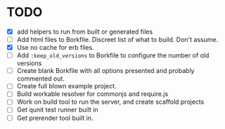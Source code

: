 TODO
====

- [x] add helpers to run from built or generated files
- [ ] Add html files to Borkfile. Discreet list of what to build. Don't assume.
- [x] Use no cache for erb files.
- [ ] Add `:keep_old_versions` to Borkfile to configure the number of old versions
- [ ] Create blank Borkfile with all options presented and probably commented out.
- [ ] Create full blown example project.
- [ ] Build workable resolver for commonjs and require.js
- [ ] Work on build tool to run the server, and create scaffold projects
- [ ] Get qunit test runner built in
- [ ] Get prerender tool built in.
